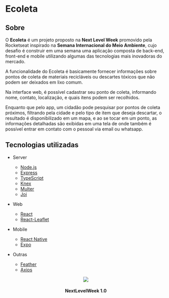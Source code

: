 # Ecoleta

## Sobre

O **Ecoleta** é um projeto proposto na **Next Level Week** promovido pela Rocketseat
inspirado na **Semana Internacional do Meio Ambiente**, cujo desafio é construir em uma semana uma aplicação composta de back-end, front-end e mobile utilizando algumas das tecnologias mais inovadoras do mercado.

A funcionalidade do Ecoleta é basicamente fornecer informações sobre pontos de coleta de materiais recicláveis ou descartes tóxicos que não podem ser deixados em lixo comum.

Na interface web, é possível cadastrar seu ponto de coleta, informando nome, contato, localização, e quais itens podem ser recolhidos.

Enquanto que pelo app, um cidadão pode pesquisar por pontos de coleta próximos, filtrando pela cidade e pelo tipo de item que deseja descartar, o resultado é disponibilizado em um mapa, e ao se tocar em um ponto, as informações detalhadas são exibidas em uma tela de onde também é possível entrar em contato com o pessoal via email ou whatsapp.

## Tecnologias utilizadas

- Server
  - [Node.js](https://github.com/nodejs/node)
  - [Express](https://github.com/expressjs/express)
  - [TypeScript](https://github.com/Microsoft/TypeScript)
  - [Knex](https://github.com/knex/knex)
  - [Multer](https://github.com/expressjs/multer)
  - [Joi](https://github.com/hapijs/joi)

- Web
  - [React](https://github.com/facebook/react)
  - [React-Leaflet](https://github.com/PaulLeCam/react-leaflet)

- Mobile
  - [React Native](https://github.com/facebook/react-native)
  - [Expo](https://github.com/expo/expo)
  
- Outras
  - [Feather](https://github.com/feathericons/feather)
  - [Axios](https://github.com/axios/axios)

<p align="center"><img src="https://lander.rocketseat.dev/uploads/nextlevelweek_18baaf82af.svg"/></p>
 <h4 align="center">NextLevelWeek 1.0</h4>
 
